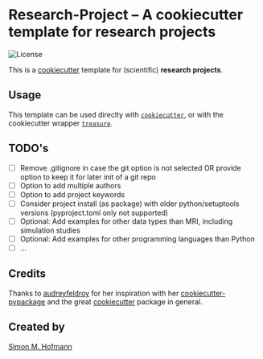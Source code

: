 # Research-Project – A cookiecutter template for research projects

![License](https://img.shields.io/badge/license-MIT-blue.svg)

This is a [cookiecutter](https://cookiecutter.readthedocs.io/en/stable/) template for (scientific) **research projects**.

## Usage

This template can be used direclty with [`cookiecutter`](https://github.com/cookiecutter/cookiecutter),
or with the cookiecutter wrapper [`treasure`](https://github.com/SHEscher/Treasure).

## TODO's

- [ ] Remove .gitignore in case the git option is not selected OR provide option to keep it for later init of a git repo
- [ ] Option to add multiple authors
- [ ] Option to add project keywords
- [ ] Consider project install (as package) with older python/setuptools versions (pyproject.toml only not supported)
- [ ] Optional: Add examples for other data types than MRI, including simulation studies
- [ ] Optional: Add examples for other programming languages than Python
- [ ] ...

## Credits

Thanks to [audreyfeldroy](https://github.com/audreyfeldroy) for her inspiration with her [cookiecutter-pypackage](https://github.com/audreyfeldroy/cookiecutter-pypackage) and the great [cookiecutter](https://github.com/cookiecutter/cookiecutter) package in general.

## Created by

[Simon M. Hofmann](https://github.com/SHEscher)
